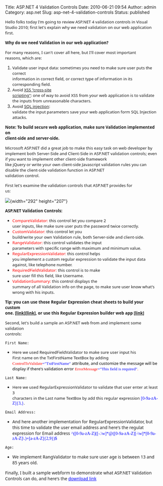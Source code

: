 Title: ASP.NET 4 Validation Controls
Date: 2010-06-21 09:54
Author: admin
Category: asp.net
Slug: asp-net-4-validation-controls
Status: published

<span style="font-family: Segoe UI; font-size: 10pt;">Hello folks today
I'm going to review ASP.NET 4 validation controls in Visual  
Studio 2010; first let's explain why we need validation on our web
application first.</span>

<span style="font-family: Segoe UI; font-size: 10pt;">**Why do we need
Validation in our web application?**</span>

<span style="font-family: Segoe UI; font-size: 10pt;">For many reasons,
I can't cover all here, but I'll cover most important  
reasons, which are:</span>

1.  <span style="font-family: Segoe UI; font-size: 10pt;">Validate user
    input data: sometimes you need to make sure user puts the correct  
   information in correct field, or correct type of information in its
    corresponding field.</span>
2.  <span style="font-family: Segoe UI; font-size: 10pt;">Avoid [XSS
    "cross-site  
   scripting"](file:///C%7C/Users/Emad%20Mokhtar/Documents/20100416-Emad%20Mokhtar%27s%20Free%20Meeting%28598734590%29):
    one of way to avoid XSS from your web application is to validate the
    inputs from unreasonable characters.</span>
3.  <span style="font-family: Segoe UI; font-size: 10pt;">Avoid [SQL
    injection](http://en.wikipedia.org/wiki/SQL_injection):  
   validate the input parameters save your web application form SQL
    Injection attacks.</span>

<span style="font-family: Segoe UI; font-size: 10pt;">**Note: To build
secure web application, make sure Validation implemented on  
client-side and server-side.**</span>

<span style="font-family: Segoe UI; font-size: 10pt;">Microsoft ASP.NET
did a great job to make this easy task on web developer by  
implement both Server-Side and Client-Side in ASP.NET validation
controls; even if you want to implement other client-side framework  
like jQuery or write your own client-side Javascript validation rules
you can disable the client-side validation function in ASP.NET  
validation control.</span>

<span style="font-family: Segoe UI; font-size: 10pt;">First let's
examine the validation controls that ASP.NET provides for  
us:</span>

![](http://www.emadmokhtar.com/wp-content/uploads/2011/11/062110_0954_ASPNET4Vali1.jpg){width="292"
height="207"}

<span style="font-family: Segoe UI; font-size: 10pt;">**ASP.NET
Validation Controls:**</span>

-   <span style="font-family: Segoe UI; font-size: 10pt;"><span
    style="color: red;">CompareValidator:</span> this control let you
    compare 2  
   user inputs, like make sure user puts the password
    twice correctly.</span>
-   <span style="font-family: Segoe UI; font-size: 10pt;"><span
    style="color: red;">CustomValidator:</span> this control let you  
   build/write your own Validation rule, both Server-side
    and client-side.</span>
-   <span style="font-family: Segoe UI; font-size: 10pt;"><span
    style="color: red;">RangeValidator:</span> this control validates
    the input  
   parameters with specific range with maximum and
    minimum value.</span>
-   <span style="font-family: Segoe UI; font-size: 10pt;"><span
    style="color: red;">RegularExpressionValidator:</span> this control
    helps  
   you implement a custom regular expression to validate the input data
    against, like telephone number.</span>
-   <span style="font-family: Segoe UI; font-size: 10pt;"><span
    style="color: red;">RequiredFieldValidator:</span> this control is
    to make  
   sure user fill this field, like Username.</span>
-   <span style="font-family: Segoe UI; font-size: 10pt;"><span
    style="color: red;">ValidationSummary:</span> this control displays
    the  
   summary of all Validation info on the page, to make sure user know
    what's wrong with his inputs.</span>

<span style="font-family: Segoe UI; font-size: 10pt;">**Tip: you can use
those Regular Expression cheat sheets to build your custom  
one.
\[[link](http://www.addedbytes.com/cheat-sheets/regular-expressions-cheat-sheet/)\]\[[link](http://regexlib.com/CheatSheet.aspx)\],
or use this Regular Expression builder web app
\[[link](http://gskinner.com/RegExr/)\]**</span>

<span style="font-family: Segoe UI; font-size: 10pt;">Second, let's
build a sample an ASP.NET web from and implement some validation  
controls:</span>

``` {.brush: .html;}
First Name: 
```

-   <span style="font-size: 10pt;"><span
    style="font-family: Segoe UI;">Here we used RequiredFieldValidator
    to make sure user input his  
   First name on the TxtFirstName TextBox by adding</span> <span
    style="color: red;"><span
    style="font-family: Consolas;">ControlToValidate<span
    style="color: blue;">="TxtFirstName"</span></span> <span
    style="font-family: Segoe UI; color: black;">attribute, and
    customize the message will be display if there's validation
    error</span> <span style="font-family: Consolas;">ErrorMessage<span
    style="color: blue;">="This field is
    required"</span>.</span></span></span>

``` {.brush: .html;}
Last Name: 
```

-   <span style="font-family: Segoe UI; font-size: 10pt;">Here we used
    RegularExpressionValidator to validate that user enter at least 3  
   characters in the Last name TextBox by add this regular
    expression</span> <span style="font-family: Consolas;"><span
    style="color: blue;">\[0-9a-zA-Z\]{3,}</span>.</span>

``` {.brush: .html;}
Email Address: 
```

-   <span style="font-family: Segoe UI;">And here another implementation
    for RegularExpressionValidator, but this time to validate the user
    email address and here's the regulat expression for Email
    address</span> <span style="font-family: Consolas;"><span
    style="color: blue;">\^(\[0-9a-zA-Z\](\[-.\\w\]\*@(\[0-9a-zA-Z\]\[-\\w\]\*\[0-9a-zA-Z\]\\.)+\[a-zA-Z\]{2,9})\$</span></span>

``` {.brush: .html;}
Age: 
```

-   <span style="font-family: Segoe UI;">We implement RangValidator to
    make sure user age is between 13 and 85 years old.  
   </span>  

<span style="font-family: Segoe UI;">Finally, I built a sample webform
to demonstrate what ASP.NET Validation Controls can do, and here's the
[<span style="color: blue; text-decoration: underline;">download
link</span>](http://emadmokhtar.com/Download/ValidationControlsDemo.zip)  
</span>
